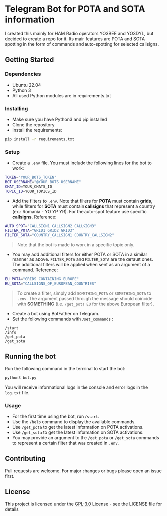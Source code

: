 # Telegram Bot for POTA and SOTA information

I created this mainly for HAM Radio operators YO3BEE and YO3DYL, but decided to create a repo for it. Its main features are
POTA and SOTA spotting in the form of commands and auto-spotting for selected callsigns.

## Getting Started

### Dependencies

* Ubuntu 22.04
* Python 3
* All used Python modules are in requirements.txt

### Installing

* Make sure you have Python3 and pip installed
* Clone the repository
* Install the requirements:

```bash
pip install -r requirements.txt
```

### Setup

* Create a `.env` file. You must include the following lines for the bot to work:

```bash
TOKEN="YOUR_BOTS_TOKEN"
BOT_USERNAME="@YOUR_BOTS_USERNAME"
CHAT_ID=YOUR_CHATS_ID
TOPIC_ID=YOUR_TOPICS_ID
```

* Add the filters to `.env`. Note that filters for **POTA** must contain **grids**, while filters for **SOTA**
must contain **callsigns** that represent a country (ex.: Romania - YO YP YR). For the auto-spot feature use
specific **callsigns**. Reference:

```bash
AUTO_SPOT="CALLSIGN1 CALLSIGN2 CALLSIGN3"
FILTER_POTA="GRID1 GRID2 GRID3"
FILTER_SOTA="COUNTRY_CALLSIGN1 COUNTRY_CALLSIGN2"
```

> Note that the bot is made to work in a specific topic only.

* You may add additional filters for either POTA or SOTA in a similar manner as above. `FILTER_POTA` and `FILTER_SOTA`
are the default ones. The additional filters will be applied when sent as an argument of a command. Reference:

```bash
EU_POTA="GRIDS_CONTAINING_EUROPE"
EU_SOTA="CALLSIGNS_OF_EUROPEAN_COUNTRIES"
```

> To create a filter, simply add `SOMETHING_POTA` or `SOMETHING_SOTA` to `.env`. The argument passed through the message
should coincide with **SOMETHING** (i.e. `/get_pota EU` for the above European filter).

* Create a bot using BotFather on Telegram.
* Set the following commands with `/set_commands` :

```telegram
/start
/info
/get_pota
/get_sota
```

## Running the bot

Run the following command in the terminal to start the bot:

```bash
python3 bot.py
```

You will receive informational logs in the console and error logs in the `log.txt` file.

### Usage

* For the first time using the bot, run `/start`.
* Use the `/help` command to display the available commands.
* Use `/get_pota` to get the latest information on POTA activations.
* Use `/get_sota` to get the latest information on SOTA activations.
* You may provide an argument to the `/get_pota` or `/get_sota` commands to represent a certain filter that was created in `.env`.

## Contributing

Pull requests are welcome. For major changes or bugs please open an issue first.

## License

This project is licensed under the [GPL-3.0](https://www.gnu.org/licenses/gpl-3.0.en.html) License - see the LICENSE file for details
